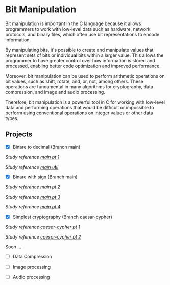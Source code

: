 # Bit Manipulation
 
Bit manipulation is important in the C language because it allows programmers to work with low-level data such as hardware, network protocols, and binary files, which often use bit representations to encode information.

By manipulating bits, it's possible to create and manipulate values that represent sets of bits or individual bits within a larger value. This allows the programmer to have greater control over how information is stored and processed, enabling better code optimization and improved performance.

Moreover, bit manipulation can be used to perform arithmetic operations on bit values, such as shift, rotate, and, or, not, among others. These operations are fundamental in many algorithms for cryptography, data compression, and image and audio processing.

Therefore, bit manipulation is a powerful tool in C for working with low-level data and performing operations that would be difficult or impossible to perform using conventional operations on integer values or other data types.

 ## Projects
 
  - [x] Binare to decimal (Branch main)
  
  _Study reference [main pt 1](https://www.geeksforgeeks.org/bits-manipulation-important-tactics/)_
  
  _Study reference [main util](https://www.albany.edu/faculty/dsaha/teach/2017Spring_CEN360/slides/lec15.pdf)_
  
  - [x] Binare with sign (Branch main)
  
  _Study reference [main pt 2](https://en.wikipedia.org/wiki/Two%27s_complement)_
  
  _Study reference [main pt 3](https://www.youtube.com/watch?v=4qH4unVtJkE&ab_channel=BenEater)_
  
  _Study reference [main pt 4](https://youtu.be/QZwneRb-zqA?t=733)_
  
  - [x] Simplest cryptography (Branch caesar-cypher) 
  
  _Study reference [caesar-cypher pt 1](https://www.ic.unicamp.br/~norton/disciplinas/mc102/pascal13.html)_
  
  _Study reference [caesar-cypher pt 2](https://pt.wikipedia.org/wiki/Cifra_de_C%C3%A9sar)_
  
  Soon ...
  
  - [ ] Data Compression
  
  - [ ] Image processing
  
  - [ ] Audio processing 
